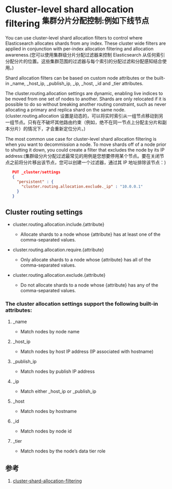 # Cluster-level shard allocation filtering <sup>集群分片分配控制:例如下线节点</sup>
You can use cluster-level shard allocation filters to control where Elasticsearch allocates shards from any index. These cluster wide filters are applied in conjunction with per-index allocation filtering and allocation awareness.(您可以使用集群级分片分配过滤器来控制 Elasticsearch 从任何索引分配分片的位置。这些集群范围的过滤器与每个索引的分配过滤和分配感知结合使用。)

Shard allocation filters can be based on custom node attributes or the built-in _name, _host_ip, _publish_ip, _ip, _host, _id and _tier attributes.

The cluster.routing.allocation settings are dynamic, enabling live indices to be moved from one set of nodes to another. Shards are only relocated if it is possible to do so without breaking another routing constraint, such as never allocating a primary and replica shard on the same node.(cluster.routing.allocation 设置是动态的，可以将实时索引从一组节点移动到另一组节点。只有在不破坏其他路由约束（例如，绝不在同一节点上分配主分片和副本分片）的情况下，才会重新定位分片。)

The most common use case for cluster-level shard allocation filtering is when you want to decommission a node. To move shards off of a node prior to shutting it down, you could create a filter that excludes the node by its IP address:(集群级分片分配过滤最常见的用例是您想要停用某个节点。要在关闭节点之前将分片移出该节点，您可以创建一个过滤器，通过其 IP 地址排除该节点：)
```json
   PUT _cluster/settings
   {
     "persistent" : {
       "cluster.routing.allocation.exclude._ip" : "10.0.0.1"
     }
   }
```

## Cluster routing settings
+ cluster.routing.allocation.include.{attribute}
  - Allocate shards to a node whose {attribute} has at least one of the comma-separated values.

+ cluster.routing.allocation.require.{attribute}
  - Only allocate shards to a node whose {attribute} has all of the comma-separated values.

+ cluster.routing.allocation.exclude.{attribute}
  - Do not allocate shards to a node whose {attribute} has any of the comma-separated values.

### The cluster allocation settings support the following built-in attributes:
1. _name
   - Match nodes by node name

2. _host_ip
   - Match nodes by host IP address (IP associated with hostname)

3. _publish_ip
   - Match nodes by publish IP address

4. _ip
   - Match either _host_ip or _publish_ip

5. _host
   - Match nodes by hostname

6. _id
   - Match nodes by node id

7. _tier
   - Match nodes by the node’s data tier role


## 参考
1. [cluster-shard-allocation-filtering](https://www.elastic.co/guide/en/elasticsearch/reference/current/modules-cluster.html#cluster-shard-allocation-filtering)
